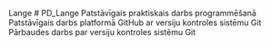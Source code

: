 Lange # PD_Lange
Patstāvīgais praktiskais darbs programmēšanā
Patstāvīgais darbs platformā GitHub ar versiju kontroles sistēmu Git
Pārbaudes darbs par versiju kontroles sistēmu Git
